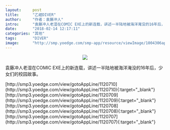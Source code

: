 ```yaml
---
layout:     post
title:      "乙姫DIVER"
author:     "作者：袁藤冲人"
intro:      "袁藤冲人老湿在COMIC EXE上的新连载，讲述一半陆地被海洋淹没的16年后，少女们的校园故事。"
date:       "2018-02-14 12:17:11"
categories: "其他"
tags:       "DIVER"
image:      "http://smp.yoedge.com/smp-app/resource/viewImage/1004306appline.png"
---
```

<div style="text-align: center">
<p><img src="http://smp.yoedge.com/smp-app/resource/viewImage/1004306appline.png"/></p>
</div>
<p class="post-meta">
<span>袁藤冲人老湿在COMIC EXE上的新连载，讲述一半陆地被海洋淹没的16年后，少女们的校园故事。</span>
</p>
[http://smp3.yoedge.com/view/gotoAppLine/1120710](http://smp3.yoedge.com/view/gotoAppLine/1120710){:target="_blank"}
[http://smp3.yoedge.com/view/gotoAppLine/1120709](http://smp3.yoedge.com/view/gotoAppLine/1120709){:target="_blank"}
[http://smp3.yoedge.com/view/gotoAppLine/1120708](http://smp3.yoedge.com/view/gotoAppLine/1120708){:target="_blank"}
[http://smp3.yoedge.com/view/gotoAppLine/1120707](http://smp3.yoedge.com/view/gotoAppLine/1120707){:target="_blank"}


